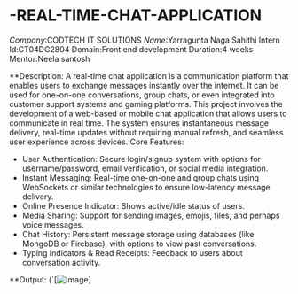 # -REAL-TIME-CHAT-APPLICATION
*Company*:CODTECH IT SOLUTIONS
*Name*:Yarragunta Naga Sahithi
Intern Id:CT04DG2804
Domain:Front end development
Duration:4 weeks
Mentor:Neela santosh


**Description:
A real-time chat application is a communication platform that enables users to exchange messages instantly over the internet. It can be used for one-on-one conversations, group chats, or even integrated into customer support systems and gaming platforms. 
This project involves the development of a web-based or mobile chat application that allows users to communicate in real time. The system ensures instantaneous message delivery, real-time updates without requiring manual refresh, and seamless user experience across devices.
Core Features:
- User Authentication: Secure login/signup system with options for username/password, email verification, or social media integration.
- Instant Messaging: Real-time one-on-one and group chats using WebSockets or similar technologies to ensure low-latency message delivery.
- Online Presence Indicator: Shows active/idle status of users.
- Media Sharing: Support for sending images, emojis, files, and perhaps voice messages.
- Chat History: Persistent message storage using databases (like MongoDB or Firebase), with options to view past conversations.
- Typing Indicators & Read Receipts: Feedback to users about conversation activity.

**Output:
(`[![Image](https://github.com/user-attachments/assets/73f38ffb-e362-40b7-bb9e-52c1c50a60ac)]
